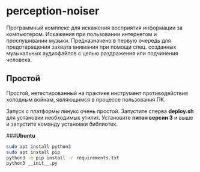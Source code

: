 # perception-noiser
Программный комплекс для искажения восприятия информации за компьютером. Искажения при пользовании интернетом и прослушивании музыки.
Предназначено в первую очередь для предотвращения захвата внимания при помощи спец. созданных музыкальных аудиофайлов с целью раздражения или подчинения человека.

## Простой
Простой, нетестированный на практике инструмент противодействия холодным войнам, являющимся в процессе пользования ПК.

Запуск с платформы линукс очень простой.
Запустите сперва **deploy.sh** для установки необходимых утилит. Установите **питон версии 3** и выше и запустите команду установки библиотек.

###**Ubuntu**
```sh
sudo apt install python3
sudo apt install pip
python3 -m pip install -r requirements.txt
python3 __init__.py 
```
